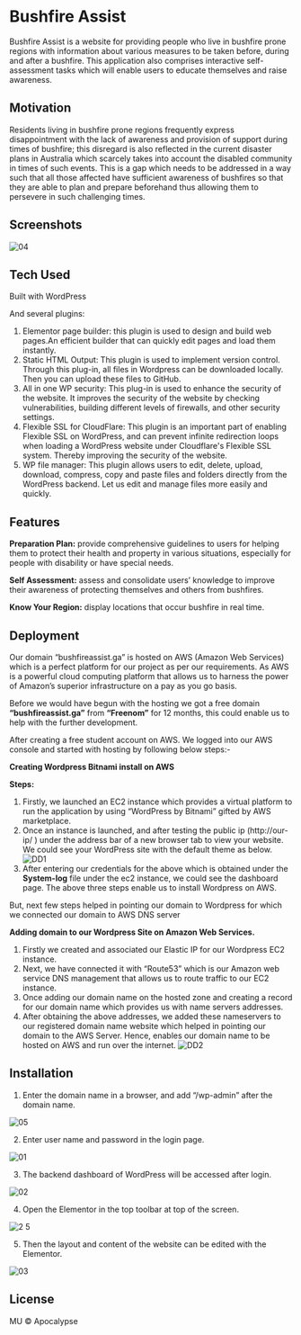 # Bushfire Assist

Bushfire Assist is a website for providing people who live in bushfire prone regions with information about various measures to be taken before, during and after a bushfire. This application also comprises interactive self-assessment tasks which will enable users to educate themselves and raise awareness.

## Motivation

Residents living in bushfire prone regions frequently express disappointment with the lack of awareness and provision of support during times of bushfire; this disregard is also reflected in the current disaster plans in  Australia which scarcely takes into account the disabled community in times of such events. This is a gap which needs to be addressed in a  way such that all those affected have sufficient awareness of bushfires so that they are able to plan and prepare beforehand thus allowing them to persevere in such challenging times.

## Screenshots

![04](https://user-images.githubusercontent.com/70268577/91729054-51c41880-ebe7-11ea-8c1b-bcd231f1a3ee.png)

## Tech Used

Built with WordPress

And several plugins:
  1. Elementor page builder: this plugin is used to design and build web pages.An efficient builder that can quickly edit pages and load them instantly.
  2. Static HTML Output: This plugin is used to implement version control. Through this plug-in, all files in Wordpress can be downloaded locally. Then you can upload these files      to GitHub.
  3. All in one WP security: This plug-in is used to enhance the security of the website. It improves the security of the website by checking vulnerabilities, building different        levels of firewalls, and other security settings.
  4. Flexible SSL for CloudFlare: This plugin is an important part of enabling Flexible SSL on WordPress, and can prevent infinite redirection loops when loading a WordPress            website under Cloudflare's Flexible SSL system. Thereby improving the security of the website.
  5. WP file manager: This plugin allows users to edit, delete, upload, download, compress, copy and paste files and folders directly from the WordPress backend. Let us edit and        manage files more easily and quickly.

## Features

**Preparation Plan:** provide comprehensive guidelines to users for helping them to protect their health and property in  various situations, especially for people with disability or have special needs.

**Self Assessment:** assess and consolidate users’ knowledge to improve their awareness of protecting themselves and others from bushfires.

**Know Your Region:** display locations that occur bushfire in real time.

## Deployment

Our domain “bushfireassist.ga” is hosted on AWS (Amazon Web Services) which is a perfect platform for our project as per our requirements. As AWS is a powerful cloud computing platform that allows us to harness the power of Amazon’s superior infrastructure on a pay as you go basis. 

Before we would have begun with the hosting we got a free domain **“bushfireassist.ga”** from **“Freenom”** for 12 months, this could enable us to help with the further development.

After creating a free student account on AWS. We logged into our AWS console and started with hosting by following below steps:-

**Creating Wordpress Bitnami install on AWS**

**Steps:**

  1.	Firstly, we launched an EC2 instance which provides a virtual platform to run the application by using “WordPress by Bitnami” gifted by AWS marketplace.
  2.	Once an instance is launched, and after testing the public ip (http://our-ip/ ) under the address bar of a new browser tab to view your website. We could see your               WordPress site with the default theme as below.     
  ![DD1](https://user-images.githubusercontent.com/70268577/91739647-93f45680-ebf5-11ea-8d17-0a8805532444.png)
  3.  After entering our credentials for the above which is obtained under the **System-log** file under the ec2 instance, we could see the dashboard page.
  The above three steps enable us to install Wordpress on AWS. 

But, next few steps helped in pointing our domain to Wordpress for which we connected our domain to AWS DNS server 

**Adding domain to our Wordpress Site on Amazon Web Services.**
  1.	Firstly we created and associated our Elastic IP for our Wordpress EC2 instance.
  2.	Next, we have connected it with “Route53” which is our Amazon web service DNS management that allows us to route traffic to our EC2 instance. 
  3.	Once adding our domain name on the hosted zone and creating a record for our domain name which provides us with name servers addresses.
  4.	After obtaining the above addresses, we added these nameservers to our registered domain name website which helped in pointing our domain to the AWS Server.
  Hence, enables our domain name to be hosted on AWS and run over the internet.
  ![DD2](https://user-images.githubusercontent.com/70268577/91739651-95258380-ebf5-11ea-83a6-0f4514ad8f1c.png)


## Installation

  1. Enter the domain name in a browser, and add “/wp-admin” after the domain name.
  
  ![05](https://user-images.githubusercontent.com/70268577/91730004-b8960180-ebe8-11ea-9bc1-cc4715dfe95c.png)
  
  2. Enter user name and password in the login page.
  
  ![01](https://user-images.githubusercontent.com/70268577/91729038-4a9d0a80-ebe7-11ea-8613-e0786433154c.png)
  
  3. The backend dashboard of WordPress will be accessed after login. 
  
  ![02](https://user-images.githubusercontent.com/70268577/91729042-4c66ce00-ebe7-11ea-96a9-a2d9620f8b26.png)
  
  4. Open the Elementor in the top toolbar at top of the screen.
  
  ![2 5](https://user-images.githubusercontent.com/70268577/91729052-4ffa5500-ebe7-11ea-9dba-20f7ef037648.png)
  
  5. Then the layout and content of the website can be edited with  the Elementor.
  
  ![03](https://user-images.githubusercontent.com/70268577/91729048-4f61be80-ebe7-11ea-929e-870d16c7bed9.png)

## License

MU © Apocalypse

